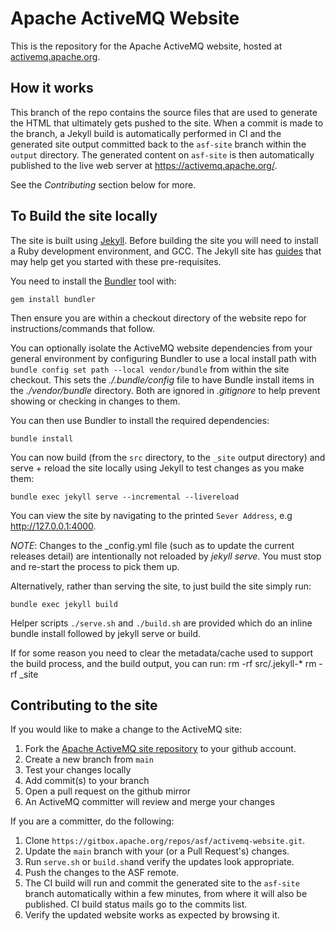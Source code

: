 Apache ActiveMQ Website
=======================

This is the repository for the Apache ActiveMQ website, hosted at [activemq.apache.org](https://activemq.apache.org/).

How it works
------------
This branch of the repo contains the source files that are used to generate the HTML that ultimately gets pushed to the site. When a commit is made to the branch, a Jekyll build is automatically performed in CI and the generated site output committed back to the `asf-site` branch within the `output` directory. The generated content on `asf-site` is then automatically published to the live web server at https://activemq.apache.org/.

See the *Contributing* section below for more.


To Build the site locally
-------------------------

The site is built using [Jekyll](https://jekyllrb.com/). Before building the site you will need to install a Ruby development environment, and GCC. The Jekyll site has [guides](https://jekyllrb.com/docs/installation/#guides) that may help get you started with these pre-requisites.

You need to install the [Bundler](https://bundler.io/) tool with:

    gem install bundler

Then ensure you are within a checkout directory of the website repo for instructions/commands that follow.

You can optionally isolate the ActiveMQ website dependencies from your general environment by configuring Bundler to use a local install path
with `bundle config set path --local vendor/bundle` from within the site checkout. This sets the _./.bundle/config_ file to have Bundle install
items in the _./vendor/bundle_ directory. Both are ignored in _.gitignore_ to help prevent showing or checking in changes to them.

You can then use Bundler to install the required dependencies:

    bundle install

You can now build (from the `src` directory, to the `_site` output directory) and serve + reload the site locally using Jekyll to test changes as you make them:

    bundle exec jekyll serve --incremental --livereload

You can view the site by navigating to the printed `Sever Address`, e.g http://127.0.0.1:4000.

_NOTE_: Changes to the _config.yml file (such as to update the current releases detail) are intentionally not reloaded by _jekyll serve_. You must stop and re-start the process to pick them up.

Alternatively, rather than serving the site, to just build the site simply run:

    bundle exec jekyll build

Helper scripts `./serve.sh` and `./build.sh` are provided which do an inline bundle install followed by jekyll serve or build.

If for some reason you need to clear the metadata/cache used to support the build process, and the build output, you can run:
    rm -rf src/.jekyll-*
    rm -rf _site


Contributing to the site
------------------------
If you would like to make a change to the ActiveMQ site:

1. Fork the [Apache ActiveMQ site repository](https://github.com/apache/activemq-website) to your github account.
2. Create a new branch from `main`
3. Test your changes locally
4. Add commit(s) to your branch
5. Open a pull request on the github mirror
6. An ActiveMQ committer will review and merge your changes

If you are a committer, do the following:

1. Clone `https://gitbox.apache.org/repos/asf/activemq-website.git`.
2. Update the `main` branch with your (or a Pull Request's) changes.
3. Run `serve.sh` or `build.sh`and verify the updates look appropriate.
4. Push the changes to the ASF remote.
5. The CI build will run and commit the generated site to the `asf-site` branch automatically within a few minutes, from where it will also be published. CI build status mails go to the commits list.
6. Verify the updated website works as expected by browsing it.
